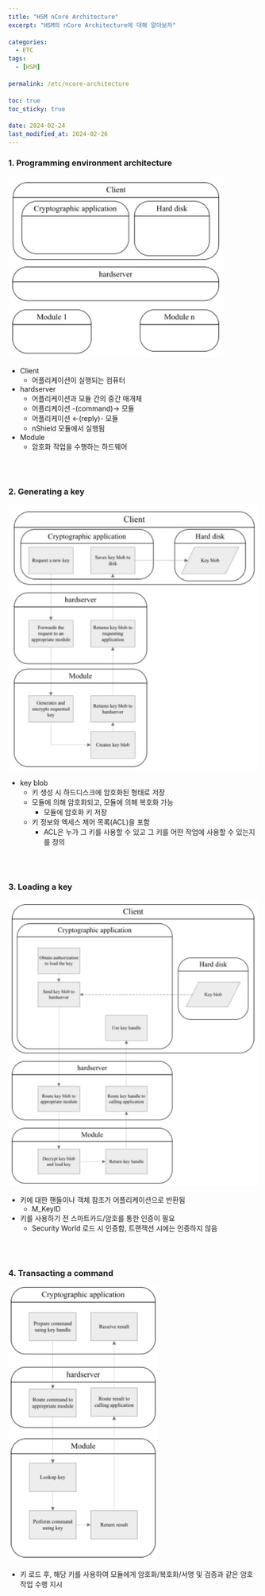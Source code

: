```yaml
---
title: "HSM nCore Architecture"
excerpt: "HSM의 nCore Architecture에 대해 알아보자"

categories:
  - ETC
tags:
  - [HSM]

permalink: /etc/ncore-architecture

toc: true
toc_sticky: true

date: 2024-02-24
last_modified_at: 2024-02-26
---
```


### 1. Programming environment architecture
![programing-environment-architecture](../../assets/images/posts-img/ncore-programing-environment-architecture.jpg)
- Client
  - 어플리케이션이 실행되는 컴퓨터
- hardserver
  - 어플리케이션과 모듈 간의 중간 매개체
  - 어플리케이션 -(command)→ 모듈
  - 어플리케이션 ←(reply)- 모듈
  - nShield 모듈에서 실행됨
- Module
  - 암호화 작업을 수행하는 하드웨어

<br>
<br>

### 2. Generating a key
![generate-key](../../assets/images/posts-img/ncore-generate-key.jpg)
- key blob
  - 키 생성 시 하드디스크에 암호화된 형태로 저장
  - 모듈에 의해 암호화되고, 모듈에 의해 복호화 가능
    - 모듈에 암호화 키 저장
  - 키 정보와 엑세스 제어 목록(ACL)을 포함
    - ACL은 누가 그 키를 사용할 수 있고 그 키를 어떤 작업에 사용할 수 있는지를 정의

<br>
<br>

### 3. Loading a key
![load-key](../../assets/images/posts-img/ncore-load-key.jpg)
- 키에 대한 핸들이나 객체 참조가 어플리케이션으로 반환됨
  - M_KeyID
- 키를 사용하기 전 스마트카드/암호를 통한 인증이 필요
  - Security World 로드 시 인증함, 트랜잭션 시에는 인증하지 않음

<br>
<br>

### 4. Transacting a command
![transact-command](../../assets/images/posts-img/ncore-transact-command.jpg)
- 키 로드 후, 해당 키를 사용하여 모듈에게 암호화/복호화/서명 및 검증과 같은 암호 작업 수행 지시
